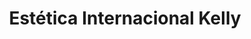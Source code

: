 ---
title: "Estética Internacional Kelly"
url: /colon/estetica-internacional-kelly/
shop: Kosmetik
---